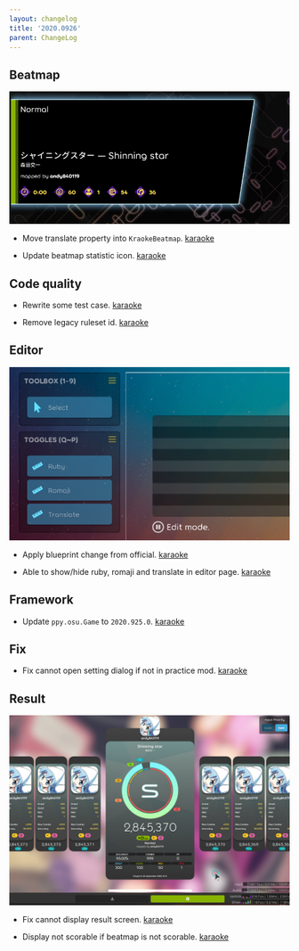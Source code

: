 ```yaml
---
layout: changelog
title: '2020.0926'
parent: ChangeLog
---
```


## Beatmap

![](res/statistic.png)

- Move translate property into `KraokeBeatmap`. [karaoke](#174@andy840119)

- Update beatmap statistic icon. [karaoke](#162@andy840119)

## Code quality

- Rewrite some test case. [karaoke](#182@andy840119)

- Remove legacy ruleset id. [karaoke](#173@andy840119)

## Editor

![](res/editor.png)

- Apply blueprint change from official. [karaoke](#181@andy840119)

- Able to show/hide ruby, romaji and translate in editor page. [karaoke](#170@andy840119)

## Framework

- Update `ppy.osu.Game` to `2020.925.0`. [karaoke](#180@andy840119)

## Fix

- Fix cannot open setting dialog if not in practice mod. [karaoke](#168@andy840119)

## Result

![](res/result.png)

- Fix cannot display result screen. [karaoke](#172@andy840119)

- Display not scorable if beatmap is not scorable. [karaoke](#176@andy840119)